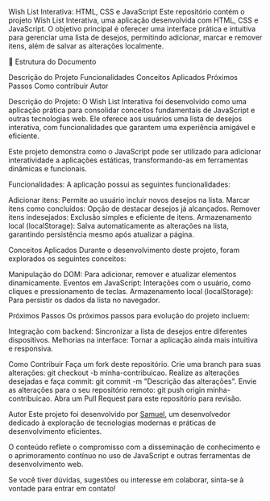 Wish List Interativa: HTML, CSS e JavaScript
Este repositório contém o projeto Wish List Interativa, uma aplicação desenvolvida com HTML, CSS e JavaScript. O objetivo principal é oferecer uma interface prática e intuitiva para gerenciar uma lista de desejos, permitindo adicionar, marcar e remover itens, além de salvar as alterações localmente.

📂 Estrutura do Documento

Descrição do Projeto
Funcionalidades
Conceitos Aplicados
Próximos Passos
Como contribuir
Autor

Descrição do Projeto:
O Wish List Interativa foi desenvolvido como uma aplicação prática para consolidar conceitos fundamentais de JavaScript e outras tecnologias web. Ele oferece aos usuários uma lista de desejos interativa, com funcionalidades que garantem uma experiência amigável e eficiente.

Este projeto demonstra como o JavaScript pode ser utilizado para adicionar interatividade a aplicações estáticas, transformando-as em ferramentas dinâmicas e funcionais.

Funcionalidades:
A aplicação possui as seguintes funcionalidades:

Adicionar itens: Permite ao usuário incluir novos desejos na lista.
Marcar itens como concluídos: Opção de destacar desejos já alcançados.
Remover itens indesejados: Exclusão simples e eficiente de itens.
Armazenamento local (localStorage): Salva automaticamente as alterações na lista, garantindo persistência mesmo após atualizar a página.

Conceitos Aplicados
Durante o desenvolvimento deste projeto, foram explorados os seguintes conceitos:

Manipulação do DOM: Para adicionar, remover e atualizar elementos dinamicamente.
Eventos em JavaScript: Interações com o usuário, como cliques e pressionamento de teclas.
Armazenamento local (localStorage): Para persistir os dados da lista no navegador.

Próximos Passos
Os próximos passos para evolução do projeto incluem:

Integração com backend: Sincronizar a lista de desejos entre diferentes dispositivos.
Melhorias na interface: Tornar a aplicação ainda mais intuitiva e responsiva.

Como Contribuir
Faça um fork deste repositório.
Crie uma branch para suas alterações: git checkout -b minha-contribuicao.
Realize as alterações desejadas e faça commit: git commit -m "Descrição das alterações".
Envie as alterações para o seu repositório remoto: git push origin minha-contribuicao.
Abra um Pull Request para este repositório para revisão.

Autor
Este projeto foi desenvolvido por [Samuel](https://github.com/SamCampel/), um desenvolvedor dedicado à exploração de tecnologias modernas e práticas de desenvolvimento eficientes.

O conteúdo reflete o compromisso com a disseminação de conhecimento e o aprimoramento contínuo no uso de JavaScript e outras ferramentas de desenvolvimento web.

Se você tiver dúvidas, sugestões ou interesse em colaborar, sinta-se à vontade para entrar em contato!
